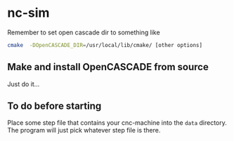 # nc-sim

Remember to set open cascade dir to something like

```bash
cmake  -DOpenCASCADE_DIR=/usr/local/lib/cmake/ [other options]
```

## Make and install OpenCASCADE from source

Just do it...

## To do before starting

Place some step file that contains your cnc-machine into the `data` directory.
The program will just pick whatever step file is there.
